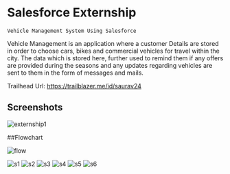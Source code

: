 # Salesforce Externship 
    Vehicle Management System Using Salesforce


Vehicle Management is an application where a customer Details  are stored in order to choose cars, bikes and commercial vehicles for travel within the city. The data which is stored here, further used to remind them if any offers are provided during the seasons and any updates regarding vehicles are sent to them in the form of messages and mails. 



Trailhead Url: https://trailblazer.me/id/saurav24

## Screenshots
![externship1](https://github.com/GeekNinja24/Salesforce_Externship/assets/72194471/6506a6af-ffc5-462b-9fb9-4e9f1a0ba291)

  ##Flowchart
  
  ![flow](https://github.com/GeekNinja24/Salesforce_Externship/assets/72194471/3bcb944b-d459-4119-be26-f06a29e2098d)


![s1](https://github.com/GeekNinja24/Salesforce_Externship/assets/72194471/e9a0e41a-19e8-432b-81dd-98b272f30057)
![s2](https://github.com/GeekNinja24/Salesforce_Externship/assets/72194471/1818feab-0366-427c-8b14-0174730b2a78)
![s3](https://github.com/GeekNinja24/Salesforce_Externship/assets/72194471/f8e2a10a-1dc2-4ffc-bbe5-2700e5fbcfd5)
![s4](https://github.com/GeekNinja24/Salesforce_Externship/assets/72194471/276e6ca4-b91c-4ed2-b8d2-f2f0f76f5232)
![s5](https://github.com/GeekNinja24/Salesforce_Externship/assets/72194471/a5fb13b2-43ea-45e8-a014-0f17cda9a36b)
![s6](https://github.com/GeekNinja24/Salesforce_Externship/assets/72194471/8a1585eb-9bf5-4552-863e-6f7f4f968e88)
